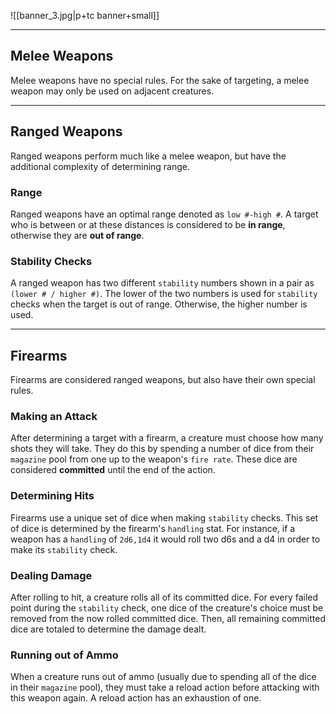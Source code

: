 ![[banner_3.jpg|p+tc banner+small]]
____
## Melee Weapons
Melee weapons have no special rules. For the sake of targeting, a melee weapon may only be used on adjacent creatures.


____

## Ranged Weapons
Ranged weapons perform much like a melee weapon, but have the additional complexity of determining range.

### Range
Ranged weapons have an optimal range denoted as `low #-high #`. A target who is between or at these distances is considered to be **in range**, otherwise they are **out of range**.

### Stability Checks
A ranged weapon has two different `stability` numbers shown in a pair as `(lower # / higher #)`. The lower of the two numbers is used for `stability` checks when the target is out of range. Otherwise, the higher number is used.


_____

## Firearms
Firearms are considered ranged weapons, but also have their own special rules.

### Making an Attack
After determining a target with a firearm, a creature must choose how many shots they will take. They do this by spending a number of dice from their `magazine` pool from one up to the weapon's `fire rate`. These dice are considered **committed** until the end of the action.

### Determining Hits
Firearms use a unique set of dice when making `stability` checks. This set of dice is determined by the firearm's `handling` stat. For instance, if a weapon has a `handling` of `2d6,1d4` it would roll two d6s and a d4 in order to make its `stability` check.

### Dealing Damage
After rolling to hit, a creature rolls all of its committed dice. For every failed point during the `stability` check, one dice of the creature's choice must be removed from the now rolled committed dice. Then, all remaining committed dice are totaled to determine the damage dealt.

### Running out of Ammo
When a creature runs out of ammo (usually due to spending all of the dice in their `magazine` pool), they must take a reload action before attacking with this weapon again. A reload action has an exhaustion of one.